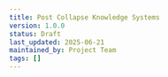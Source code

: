 ```yaml
---
title: Post Collapse Knowledge Systems
version: 1.0.0
status: Draft
last_updated: 2025-06-21
maintained_by: Project Team
tags: []
---
```

